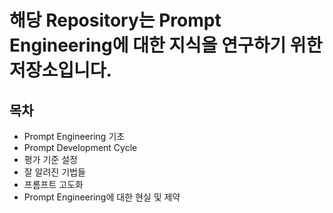 # 해당 Repository는 Prompt Engineering에 대한 지식을 연구하기 위한 저장소입니다.

## 목차
- Prompt Engineering 기초
- Prompt Development Cycle
- 평가 기준 설정
- 잘 알려진 기법들
- 프롬프트 고도화
- Prompt Engineering에 대한 현실 및 제약
